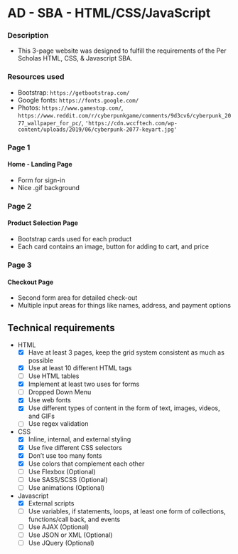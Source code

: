 # AD - SBA - HTML/CSS/JavaScript



### Description
* This 3-page website was designed to fulfill the requirements of the Per Scholas HTML, CSS, & Javascript SBA. 

### Resources used
* Bootstrap: `https://getbootstrap.com/`
* Google fonts: `https://fonts.google.com/`
* Photos: `https://www.gamestop.com/`, `https://www.reddit.com/r/cyberpunkgame/comments/9d3cv6/cyberpunk_2077_wallpaper_for_pc/`, `'https://cdn.wccftech.com/wp-content/uploads/2019/06/cyberpunk-2077-keyart.jpg'`

### Page 1
#### Home - Landing Page
* Form for sign-in
* Nice .gif background

### Page 2
#### Product Selection Page
* Bootstrap cards used for each product
* Each card contains an image, button for adding to cart, and price

### Page 3
#### Checkout Page
* Second form area for detailed check-out
* Multiple input areas for things like names, address, and payment options








## Technical requirements

* HTML
  - [x] Have at least 3 pages, keep the grid system consistent as much as possible
  - [x] Use at least 10 different HTML tags
  - [ ] Use HTML tables
  - [x] Implement at least two uses for forms
  - [ ] Dropped Down Menu 
  - [x] Use web fonts
  - [x] Use different types of content in the form of text, images, videos, and GIFs
  - [ ] Use regex validation

* CSS
  - [x] Inline, internal, and external styling
  - [x] Use five different CSS selectors
  - [x] Don’t use too many fonts
  - [x] Use colors that complement each other
  - [ ] Use Flexbox (Optional)
  - [ ] Use SASS/SCSS (Optional)
  - [ ] Use animations (Optional)

* Javascript
  - [x] External scripts
  - [ ] Use variables, if statements, loops, at least one form of collections, functions/call back, and events
  - [ ] Use AJAX (Optional) 
  - [ ] Use JSON or XML (Optional)
  - [ ] Use JQuery (Optional)